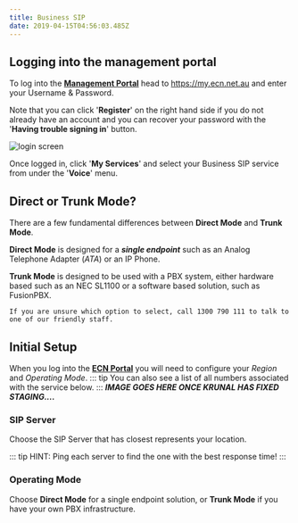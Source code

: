 ```yaml
---
title: Business SIP
date: 2019-04-15T04:56:03.485Z
---
```

## Logging into the management portal

To log into the [**Management Portal**](https://my.ecn.net.au) head to https://my.ecn.net.au and enter your Username & Password.

Note that you can click '**Register**' on the right hand side if you do not already have an account and you can recover your password with the '**Having trouble signing in**' button.

![login screen](/images/screen-shot-2019-04-15-at-2.49.17-pm.png)


Once logged in, click '**My Services**' and select your Business SIP service from under the '**Voice**' menu.


## Direct or Trunk Mode?

There are a few fundamental differences between **Direct Mode** and **Trunk Mode**.

**Direct Mode** is designed for a **_single endpoint_** such as an Analog Telephone Adapter (*ATA*) or an IP Phone.

**Trunk Mode** is designed to be used with a PBX system, either hardware based such as an NEC SL1100 or a software based solution, such as FusionPBX.

```If you are unsure which option to select, call 1300 790 111 to talk to one of our friendly staff.```

## Initial Setup

When you log into the [**ECN Portal**](https://my.ecn.net.au) you will need to configure your _Region_ and _Operating Mode_.
::: tip
You can also see a list of all numbers associated with the service below.
:::
**_IMAGE GOES HERE ONCE KRUNAL HAS FIXED STAGING...._**

### SIP Server
Choose the SIP Server that has closest represents your location.

::: tip HINT:
Ping each server to find the one with the best response time!
:::

### Operating Mode
Choose **Direct Mode** for a single endpoint solution, or **Trunk Mode** if you have your own PBX infrastructure.








